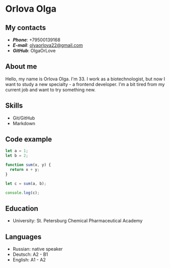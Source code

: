 # Orlova Olga

## My contacts
- ***Phone***: +79500139168
- ***E-mail***: olyaorlova22@gmail.com
- ***GitHub***: OlgaOrLove
## About me
Hello, my name is Orlova Olga. I'm 33. I work as a biotechnologist, but now I want to study a new specialty - a frontend developer. I'm a bit tired from my current job and want to try something new.
## Skills
- Git/GitHub
- Markdown
## Code example
``` javascript 
let a = 1;
let b = 2;

function sum(x, y) {
  return x + y;
}

let c = sum(a, b);

console.log(c);
```
## Education
- University: St. Petersburg Chemical Pharmaceutical Academy
## Languages
- Russian: native speaker
- Deutsch: A2 - B1
- English: A1 - A2